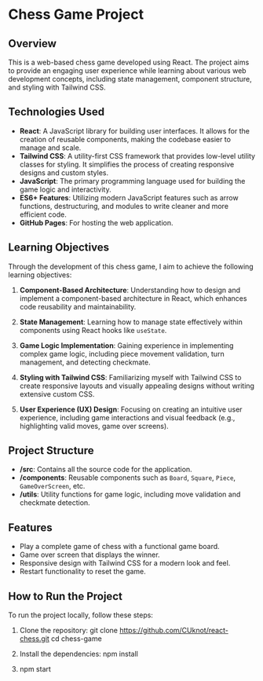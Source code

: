 # Chess Game Project

## Overview

This is a web-based chess game developed using React. The project aims to provide an engaging user experience while learning about various web development concepts, including state management, component structure, and styling with Tailwind CSS. 

## Technologies Used

- **React**: A JavaScript library for building user interfaces. It allows for the creation of reusable components, making the codebase easier to manage and scale.
- **Tailwind CSS**: A utility-first CSS framework that provides low-level utility classes for styling. It simplifies the process of creating responsive designs and custom styles.
- **JavaScript**: The primary programming language used for building the game logic and interactivity.
- **ES6+ Features**: Utilizing modern JavaScript features such as arrow functions, destructuring, and modules to write cleaner and more efficient code.
- **GitHub Pages**: For hosting the web application.

## Learning Objectives

Through the development of this chess game, I aim to achieve the following learning objectives:

1. **Component-Based Architecture**: Understanding how to design and implement a component-based architecture in React, which enhances code reusability and maintainability.
  
2. **State Management**: Learning how to manage state effectively within components using React hooks like `useState`.

3. **Game Logic Implementation**: Gaining experience in implementing complex game logic, including piece movement validation, turn management, and detecting checkmate.

4. **Styling with Tailwind CSS**: Familiarizing myself with Tailwind CSS to create responsive layouts and visually appealing designs without writing extensive custom CSS.

5. **User Experience (UX) Design**: Focusing on creating an intuitive user experience, including game interactions and visual feedback (e.g., highlighting valid moves, game over screens).

## Project Structure

- **/src**: Contains all the source code for the application.
- **/components**: Reusable components such as `Board`, `Square`, `Piece`, `GameOverScreen`, etc.
- **/utils**: Utility functions for game logic, including move validation and checkmate detection.

## Features

- Play a complete game of chess with a functional game board.
- Game over screen that displays the winner.
- Responsive design with Tailwind CSS for a modern look and feel.
- Restart functionality to reset the game.

## How to Run the Project

To run the project locally, follow these steps:

1. Clone the repository:
   git clone https://github.com/CUknot/react-chess.git
   cd chess-game

2. Install the dependencies:
    npm install

3. npm start